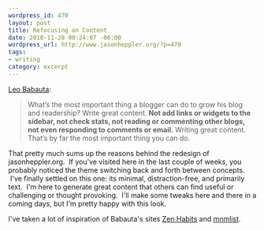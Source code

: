```yaml
--- 
wordpress_id: 470
layout: post
title: Refocusing on Content
date: 2010-11-28 00:24:07 -06:00
wordpress_url: http://www.jasonheppler.org/?p=470
tags:
- writing
category: excerpt
---
```

<a href="http://writetodone.com/2009/03/05/how-to-write-quality-posts-when-you-have-a-day-job/">Leo Babauta</a>:

>What’s the most important thing a blogger can do to grow his blog and readership? Write great content.<strong> Not add links or widgets to the sidebar, not check stats, not reading or commenting other blogs, not even responding to comments or email.</strong> Writing great content. That’s by far the most important thing you can do.

That pretty much sums up the reasons behind the redesign of jasonheppler.org.  If you've visited here in the last couple of weeks, you probably noticed the theme switching back and forth between concepts.  I've finally settled on this one: its minimal, distraction-free, and primarily text.  I'm here to generate great content that others can find useful or challenging or thought provoking.  I'll make some tweaks here and there in a coming days, but I'm pretty happy with this look.

I've taken a lot of inspiration of Babauta's sites <a href="http://zenhabits.net/">Zen Habits</a> and <a href="http://mnmlist.com/">mnmlist</a>.
